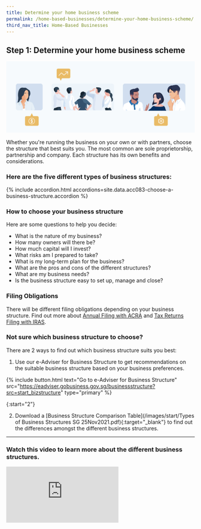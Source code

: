 ```yaml
---
title: Determine your home business scheme
permalink: /home-based-businesses/determine-your-home-business-scheme/
third_nav_title: Home-Based Businesses
---
```


## Step 1: Determine your home business scheme

![Start Biz Structure](/images/start/StartSJ_BusinessStructure.jpg)

Whether you're running the business on your own or with partners, choose the structure that best suits you. The most common are sole proprietorship, partnership and company. Each structure has its own benefits and considerations.

### Here are the five different types of business structures:

{% include accordion.html accordions=site.data.acc083-choose-a-business-structure.accordion %}

### How to choose your business structure

Here are some questions to help you decide:

- What is the nature of my business?
- How many owners will there be?
- How much capital will I invest?
- What risks am I prepared to take?
- What is my long-term plan for the business?
- What are the pros and cons of the different structures?
- What are my business needs?
- Is the business structure easy to set up, manage and close?

### Filing Obligations

There will be different filing obligations depending on your business structure. Find out more about [Annual Filing with ACRA](/run-and-grow/annual-returns/) and [Tax Returns Filing with IRAS](/run-and-grow/taxes-and-gst/).

### Not sure which business structure to choose?

There are 2 ways to find out which business structure suits you best:

1.  Use our e-Adviser for Business Structure to get recommendations on the suitable business structure based on your business preferences.

{% include button.html text="Go to e-Adviser for Business Structure" src="https://eadviser.gobusiness.gov.sg/businessstructure?src=start_bizstructure" type="primary" %}

{:start="2"}

2.  Download a [Business Structure Comparison Table](/images/start/Types of Business Structures SG 25Nov2021.pdf){:target="_blank"} to find out the differences amongst the different business structures.

---

### Watch this video to learn more about the different business structures.

<div class="bp-youtube">
  <iframe src="https://www.youtube.com/embed/AUDy57BK-rU" frameborder="0" allow="autoplay; encrypted-media" allowfullscreen>  </iframe>
</div>

